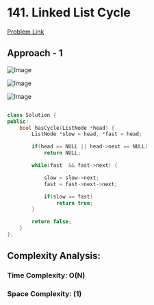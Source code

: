 # 141. Linked List Cycle

[Problem Link](https://leetcode.com/problems/linked-list-cycle/)

## Approach - 1

![Image](https://static.takeuforward.org/wp/uploads/2024/01/Screenshot-2023-12-17-at-7.44.56-PM_red_border-1024x564.png)

![Image](https://static.takeuforward.org/wp/uploads/2024/01/Screenshot-2023-12-17-at-7.44.31-PM_red_border.png)

![Image](https://static.takeuforward.org/wp/uploads/2024/01/Screenshot-2023-12-17-at-7.44.18-PM_red_border.png)

```c++

class Solution {
public:
    bool hasCycle(ListNode *head) {
        ListNode *slow = head, *fast = head;

        if(head == NULL || head->next == NULL)
            return NULL;

        while(fast  && fast->next) {

            slow = slow->next;
            fast = fast->next->next;

            if(slow == fast)
                return true;
        }

        return false;
    }
};

```

## Complexity Analysis:

### Time Complexity: O(N)

### Space Complexity: (1)
